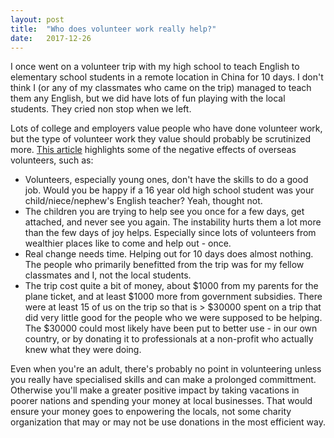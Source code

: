 ```yaml
---
layout: post
title:  "Who does volunteer work really help?"
date:   2017-12-26
---
```


I once went on a volunteer trip with my high school to teach
English to elementary school students in a remote location in China for 10 days.
I don't think I (or any of my classmates who came on the trip)
managed to teach them any English, 
but we did have lots of fun playing with the local students.
They cried non stop when we left.

Lots of college and employers value people who have done volunteer work,
but the type of volunteer work they value should probably be scrutinized more.
[This article](http://www.bbc.com/news/magazine-22294205) 
highlights some of the negative effects of overseas volunteers, such as:

* Volunteers, especially young ones, don't have the skills to do a good job. 
Would you be happy if a 16 year old high school student was your child/niece/nephew's
English teacher? Yeah, thought not.
* The children you are trying to help see you once for a few days, get attached,
and never see you again. The instability hurts them a lot more than the
few days of joy helps. Especially since lots of volunteers from wealthier
places like to come and help out - once.
* Real change needs time. Helping out for 10 days does almost nothing.
The people who primarily benefitted from the trip was for my fellow classmates and I,
not the local students.
* The trip cost quite a bit of money, about $1000 from my parents for the plane ticket,
and at least $1000 more from government subsidies. 
There were at least 15 of us on the trip so that is > $30000 spent on a trip
that did very little good for the people who we were supposed to be helping.
The $30000 could most likely have been put to better use - in our own country,
or by donating it to professionals at a non-profit who actually knew what they were doing. 

Even when you're an adult, there's probably no point in volunteering
unless you really have specialised skills and can make a prolonged committment.
Otherwise you'll make a greater positive impact by
taking vacations in poorer nations and spending your money at local businesses.
That would ensure your money goes to enpowering the locals,
not some charity organization that may or may not be use donations in the most efficient way.
